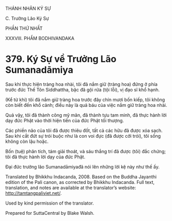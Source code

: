 THÁNH NHÂN KÝ SỰ

C. Trưởng Lão Ký Sự

PHẦN THỨ NHẤT

XXXVIII. PHẨM BODHIVANDAKA

# 379\. Ký Sự về Trưởng Lão Sumanadāmiya

Sau khi thực hiện tràng hoa nhài, tôi đã nắm giữ (tràng hoa) đứng ở phía trước đức Thế Tôn Siddhattha, bậc đã gội rửa (tội lỗi), vị đạo sĩ khổ hạnh.

(Kể từ khi) tôi đã nắm giữ tràng hoa trước đây chín mươi bốn kiếp, tôi không còn biết đến khổ cảnh; điều này là quả báu của việc nắm giữ tràng hoa nhài.

Quả vậy, tôi đã thành công mỹ mãn, đã thành tựu tam minh, đã thực hành lời dạy đức Phật vào thời hiện tiền của đức Phật tối thượng.

Các phiền não của tôi đã được thiêu đốt, tất cả các hữu đã được xóa sạch. Sau khi cắt đứt sự trói buộc như là con voi đực (đã được cởi trói), tôi sống không còn lậu hoặc.

Bốn (tuệ) phân tích, tám giải thoát, và sáu thắng trí đã được (tôi) đắc chứng; tôi đã thực hành lời dạy của đức Phật.

Đại đức trưởng lão Sumanadāmiyađã nói lên những lời kệ này như thế ấy.

Translated by Bhikkhu Indacanda, 2008. Based on the Buddha Jayanthi edition of the Pali canon, as corrected by Bhikkhu Indacanda. Full text, translation, and notes are available at the translator’s website: http://tamtangpaliviet.net/.

Used by kind permission of the translator.

Prepared for SuttaCentral by Blake Walsh.